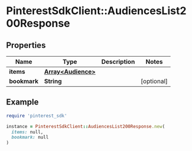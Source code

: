 # PinterestSdkClient::AudiencesList200Response

## Properties

| Name | Type | Description | Notes |
| ---- | ---- | ----------- | ----- |
| **items** | [**Array&lt;Audience&gt;**](Audience.md) |  |  |
| **bookmark** | **String** |  | [optional] |

## Example

```ruby
require 'pinterest_sdk'

instance = PinterestSdkClient::AudiencesList200Response.new(
  items: null,
  bookmark: null
)
```

